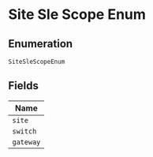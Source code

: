 
# Site Sle Scope Enum

## Enumeration

`SiteSleScopeEnum`

## Fields

| Name |
|  --- |
| `site` |
| `switch` |
| `gateway` |


